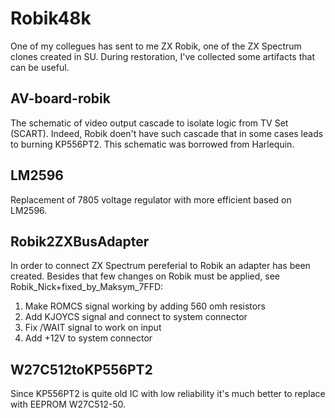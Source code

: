 # Robik48k

One of my collegues has sent to me ZX Robik, one of the ZX Spectrum clones created in SU.
During restoration, I've collected some artifacts that can be useful.

## AV-board-robik

The schematic of video output cascade to isolate logic from TV Set (SCART).
Indeed, Robik doen't have such cascade that in some cases leads to burning KP556PT2.
This schematic was borrowed from Harlequin.

## LM2596

Replacement of 7805 voltage regulator with more efficient based on LM2596.

## Robik2ZXBusAdapter

In order to connect ZX Spectrum pereferial to Robik an adapter has been created.
Besides that few changes on Robik must be applied, see Robik_Nick+fixed_by_Maksym_7FFD:
1. Make ROMCS signal working by adding 560 omh resistors
2. Add KJOYCS signal and connect to system connector
3. Fix /WAIT signal to work on input
4. Add +12V to system connector

## W27C512toKP556PT2

Since KP556PT2 is quite old IC with low reliability it's much better to replace with EEPROM W27C512-50.
